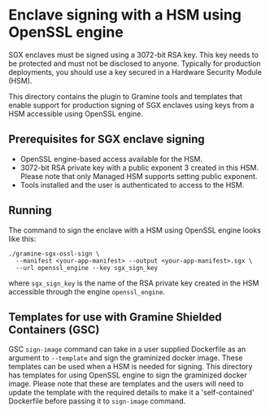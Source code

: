 # Enclave signing with a HSM using OpenSSL engine

SGX enclaves must be signed using a 3072-bit RSA key. This key needs to be
protected and must not be disclosed to anyone. Typically for production
deployments, you should use a key secured in a Hardware Security Module (HSM).

This directory contains the plugin to Gramine tools and templates that enable
support for production signing of SGX enclaves using keys from a HSM accessible
using OpenSSL engine.

## Prerequisites for SGX enclave signing

- OpenSSL engine-based access available for the HSM.
- 3072-bit RSA private key with a public exponent 3 created in this HSM. Please
  note that only Managed HSM supports setting public exponent.
- Tools installed and the user is authenticated to access to the HSM.

## Running

The command to sign the enclave with a HSM using OpenSSL engine looks like this:
```
./gramine-sgx-ossl-sign \
  --manifest <your-app-manifest> --output <your-app-manifest>.sgx \
  --url openssl_engine --key sgx_sign_key
```

where `sgx_sign_key` is the name of the RSA private key created in the HSM
accessible through the engine `openssl_engine`.

## Templates for use with Gramine Shielded Containers (GSC)

GSC `sign-image` command can take in a user supplied Dockerfile
as an argument to `--template` and sign the graminized docker image. These
templates can be used when a HSM is needed for signing. This directory has
templates for using OpenSSL engine to sign the graminized docker image. Please
note that these are templates and the users will need to update the template
with the required details to make it a 'self-contained' Dockerfile before
passing it to `sign-image` command.


